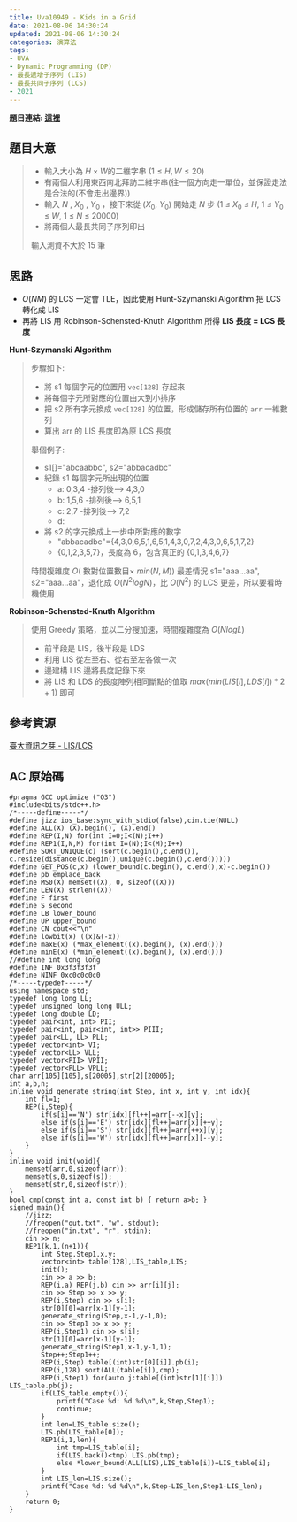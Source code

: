 ```yaml
---
title: Uva10949 - Kids in a Grid
date: 2021-08-06 14:30:24
updated: 2021-08-06 14:30:24
categories: 演算法
tags: 
- UVA
- Dynamic Programming (DP)
- 最長遞增子序列 (LIS)
- 最長共同子序列 (LCS)
- 2021
---
```

**題目連結: [這裡](https://onlinejudge.org/index.php?option=onlinejudge&Itemid=8&page=show_problem&problem=1890)**
## 題目大意 
>* 輸入大小為 $H \times W$的二維字串 $(1\leq H,W\leq 20)$
>* 有兩個人利用東西南北拜訪二維字串(往一個方向走一單位，並保證走法是合法的(不會走出邊界)) 
>* 輸入 $N$ , $X_0$ , $Y_0$ ，接下來從 ($X_0$, $Y_0$) 開始走 $N$ 步 ($1$ $\leq$ $X_0$ $\leq$ $H,$ $1$ $\leq$ $Y_0$ $\leq$ $W,$ $1$ $\leq$ $N$ $\leq$ $20000$)
>* 將兩個人最長共同子序列印出
>
>輸入測資不大於 15 筆

## 思路
* $O(NM)$ 的 LCS 一定會 TLE，因此使用 Hunt-Szymanski Algorithm 把 LCS 轉化成 LIS
* 再將 LIS 用 Robinson-Schensted-Knuth Algorithm 所得 **LIS 長度 $=$ LCS 長度**

**Hunt-Szymanski Algorithm**
>步驟如下:
>* 將 s1 每個字元的位置用 `vec[128]` 存起來
>* 將每個字元所對應的位置由大到小排序
>* 把 s2 所有字元換成 `vec[128]` 的位置，形成儲存所有位置的 `arr` 一維數列 
>* 算出 arr 的 LIS 長度即為原 LCS 長度
>
>舉個例子:
>* s1[]="abcaabbc", s2="abbacadbc"
>* 紀錄 s1 每個字元所出現的位置
>   * a: 0,3,4 -排列後--> 4,3,0
>   * b: 1,5,6 -排列後--> 6,5,1
>   * c: 2,7 -排列後--> 7,2
>   * d: 
>* 將 s2 的字元換成上一步中所對應的數字
>   * "abbacadbc"={4,3,0,6,5,1,6,5,1,4,3,0,7,2,4,3,0,6,5,1,7,2}
>   * {0,1,2,3,5,7}，長度為 6，包含真正的 {0,1,3,4,6,7}
>
>時間複雜度 $O($ 數對位置數目$\times$ $min(N,M)$$)$
> 最差情況 s1="aaa...aa", s2="aaa...aa"，退化成 $O(N^2logN)$，比 $O(N^2)$ 的 LCS 更差，所以要看時機使用


**Robinson-Schensted-Knuth Algorithm**
>使用 Greedy 策略，並以二分搜加速，時間複雜度為 $O(NlogL)$
>* 前半段是 LIS，後半段是 LDS
>* 利用 LIS 從左至右、從右至左各做一次
>* 邊建構 LIS 邊將長度記錄下來
>* 將 LIS 和 LDS 的長度陣列相同斷點的值取 $max(min(LIS[i] , LDS[i])*2+1)$ 即可

## 參考資源
[臺大資訊之芽 - LIS/LCS](https://www.csie.ntu.edu.tw/~sprout/algo2019/ppt_pdf/week07/dynamic_programming_2_1.pdf)

## AC 原始碼
```cpp=
#pragma GCC optimize ("O3")
#include<bits/stdc++.h>
/*-----define-----*/
#define jizz ios_base:sync_with_stdio(false),cin.tie(NULL)
#define ALL(X) (X).begin(), (X).end()
#define REP(I,N) for(int I=0;I<(N);I++)
#define REP1(I,N,M) for(int I=(N);I<(M);I++)
#define SORT_UNIQUE(c) (sort(c.begin(),c.end()), c.resize(distance(c.begin(),unique(c.begin(),c.end()))))
#define GET_POS(c,x) (lower_bound(c.begin(), c.end(),x)-c.begin())
#define pb emplace_back
#define MS0(X) memset((X), 0, sizeof((X)))
#define LEN(X) strlen((X))
#define F first
#define S second
#define LB lower_bound
#define UP upper_bound
#define CN cout<<"\n"
#define lowbit(x) ((x)&(-x))
#define maxE(x) (*max_element((x).begin(), (x).end()))
#define minE(x) (*min_element((x).begin(), (x).end()))
//#define int long long
#define INF 0x3f3f3f3f
#define NINF 0xc0c0c0c0
/*-----typedef-----*/
using namespace std;
typedef long long LL;
typedef unsigned long long ULL;
typedef long double LD;
typedef pair<int, int> PII;
typedef pair<int, pair<int, int>> PIII;
typedef pair<LL, LL> PLL;
typedef vector<int> VI;  
typedef vector<LL> VLL;
typedef vector<PII> VPII;
typedef vector<PLL> VPLL;
char arr[105][105],s[20005],str[2][20005];
int a,b,n;
inline void generate_string(int Step, int x, int y, int idx){
	int fl=1;
	REP(i,Step){
		if(s[i]=='N') str[idx][fl++]=arr[--x][y];
		else if(s[i]=='E') str[idx][fl++]=arr[x][++y];
		else if(s[i]=='S') str[idx][fl++]=arr[++x][y];
		else if(s[i]=='W') str[idx][fl++]=arr[x][--y];
	}
}
inline void init(void){
	memset(arr,0,sizeof(arr));
	memset(s,0,sizeof(s));
	memset(str,0,sizeof(str));
}
bool cmp(const int a, const int b) { return a>b; } 
signed main(){
    //jizz;
	//freopen("out.txt", "w", stdout);
    //freopen("in.txt", "r", stdin);
	cin >> n;
	REP1(k,1,(n+1)){
		int Step,Step1,x,y;
		vector<int> table[128],LIS_table,LIS;
		init();
		cin >> a >> b;
		REP(i,a) REP(j,b) cin >> arr[i][j];
		cin >> Step >> x >> y;
		REP(i,Step) cin >> s[i];
		str[0][0]=arr[x-1][y-1];
		generate_string(Step,x-1,y-1,0);
		cin >> Step1 >> x >> y;
		REP(i,Step1) cin >> s[i];
		str[1][0]=arr[x-1][y-1];
		generate_string(Step1,x-1,y-1,1);
		Step++;Step1++;
		REP(i,Step) table[(int)str[0][i]].pb(i);
		REP(i,128) sort(ALL(table[i]),cmp);
		REP(i,Step1) for(auto j:table[(int)str[1][i]]) LIS_table.pb(j);
		if(LIS_table.empty()){
			printf("Case %d: %d %d\n",k,Step,Step1);
			continue;
		}
		int len=LIS_table.size();
		LIS.pb(LIS_table[0]);
		REP1(i,1,len){
			int tmp=LIS_table[i];
			if(LIS.back()<tmp) LIS.pb(tmp);
			else *lower_bound(ALL(LIS),LIS_table[i])=LIS_table[i];
		}
		int LIS_len=LIS.size();
		printf("Case %d: %d %d\n",k,Step-LIS_len,Step1-LIS_len);
	}
	return 0;
}
```